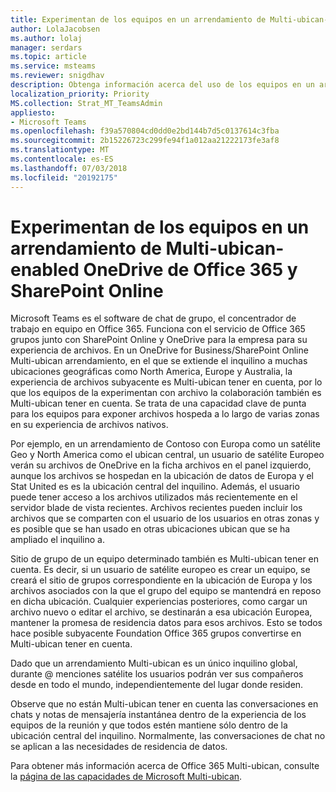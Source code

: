 ```yaml
---
title: Experimentan de los equipos en un arrendamiento de Multi-ubican-enabled OneDrive de Office 365 y SharePoint Online
author: LolaJacobsen
ms.author: lolaj
manager: serdars
ms.topic: article
ms.service: msteams
ms.reviewer: snigdhav
description: Obtenga información acerca del uso de los equipos en un arrendamiento de Multi-ubican-enabled OneDrive de Office 365 y SharePoint Online.
localization_priority: Priority
MS.collection: Strat_MT_TeamsAdmin
appliesto:
- Microsoft Teams
ms.openlocfilehash: f39a570804cd0dd0e2bd144b7d5c0137614c3fba
ms.sourcegitcommit: 2b15226723c299fe94f1a012aa21222173fe3af8
ms.translationtype: MT
ms.contentlocale: es-ES
ms.lasthandoff: 07/03/2018
ms.locfileid: "20192175"
---
```

<a name="teams-experience-in-an-office-365-onedrive-and-sharepoint-online-multi-geo-enabled-tenancy"></a>Experimentan de los equipos en un arrendamiento de Multi-ubican-enabled OneDrive de Office 365 y SharePoint Online
===========================================

Microsoft Teams es el software de chat de grupo, el concentrador de trabajo en equipo en Office 365. Funciona con el servicio de Office 365 grupos junto con SharePoint Online y OneDrive para la empresa para su experiencia de archivos. En un OneDrive for Business/SharePoint Online Multi-ubican arrendamiento, en el que se extiende el inquilino a muchas ubicaciones geográficas como North America, Europe y Australia, la experiencia de archivos subyacente es Multi-ubican tener en cuenta, por lo que los equipos de la experimentan con archivo la colaboración también es Multi-ubican tener en cuenta. Se trata de una capacidad clave de punta para los equipos para exponer archivos hospeda a lo largo de varias zonas en su experiencia de archivos nativos.

Por ejemplo, en un arrendamiento de Contoso con Europa como un satélite Geo y North America como el ubican central, un usuario de satélite Europeo verán su archivos de OneDrive en la ficha archivos en el panel izquierdo, aunque los archivos se hospedan en la ubicación de datos de Europa y el Stat United es es la ubicación central del inquilino. Además, el usuario puede tener acceso a los archivos utilizados más recientemente en el servidor blade de vista recientes. Archivos recientes pueden incluir los archivos que se comparten con el usuario de los usuarios en otras zonas y es posible que se han usado en otras ubicaciones ubican que se ha ampliado el inquilino a. 

Sitio de grupo de un equipo determinado también es Multi-ubican tener en cuenta. Es decir, si un usuario de satélite europeo es crear un equipo, se creará el sitio de grupos correspondiente en la ubicación de Europa y los archivos asociados con la que el grupo del equipo se mantendrá en reposo en dicha ubicación. Cualquier experiencias posteriores, como cargar un archivo nuevo o editar el archivo, se destinarán a esa ubicación Europea, mantener la promesa de residencia datos para esos archivos. Esto se todos hace posible subyacente Foundation Office 365 grupos convertirse en Multi-ubican tener en cuenta.

Dado que un arrendamiento Multi-ubican es un único inquilino global, durante @ menciones satélite los usuarios podrán ver sus compañeros desde en todo el mundo, independientemente del lugar donde residen. 

Observe que no están Multi-ubican tener en cuenta las conversaciones en chats y notas de mensajería instantánea dentro de la experiencia de los equipos de la reunión y que todos estén mantiene sólo dentro de la ubicación central del inquilino. Normalmente, las conversaciones de chat no se aplican a las necesidades de residencia de datos.

Para obtener más información acerca de Office 365 Multi-ubican, consulte la [página de las capacidades de Microsoft Multi-ubican](https://aka.ms/multi-geo).